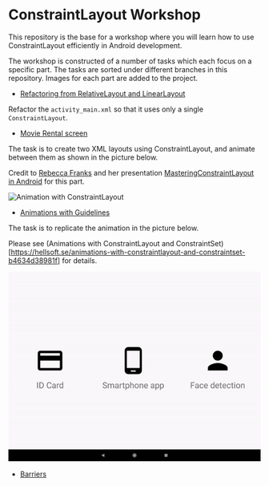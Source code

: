 # ConstraintLayout Workshop

This repository is the base for a workshop where you will learn how to use ConstraintLayout efficiently in Android development. 

The workshop is constructed of a number of tasks which each focus on a specific part. The tasks are sorted under different branches in this repository. Images for each part are added to the project. 

- [Refactoring from RelativeLayout and LinearLayout](refactoring) 

Refactor the `activity_main.xml` so that it uses only a single `ConstraintLayout`.

- [Movie Rental screen](movie_rental)

The task is to create two XML layouts using ConstraintLayout, and animate between them as shown in the picture below.  

Credit to [Rebecca Franks](https://twitter.com/riggaroo) and her presentation [MasteringConstraintLayout in Android](https://www.youtube.com/watch?v=rzmB3UxxhaA) for this part.

![Animation with ConstraintLayout](animation.gif)

- [Animations with Guidelines](animnations_with_guidelines)

The task is to replicate the animation in the picture below. 

Please see (Animations with ConstraintLayout and ConstraintSet)[https://hellsoft.se/animations-with-constraintlayout-and-constraintset-b4634d38981f] for details.

![Animation with Guidelines in ConstraintLayout](guidelines_animation.gif)

- [Barriers](barriers)



